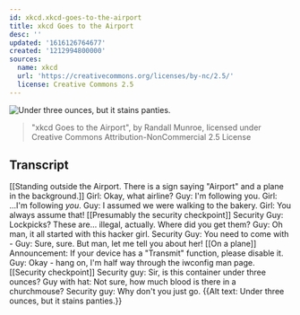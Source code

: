 ```yaml
---
id: xkcd.xkcd-goes-to-the-airport
title: xkcd Goes to the Airport
desc: ''
updated: '1616126764677'
created: '1212994800000'
sources:
  name: xkcd
  url: 'https://creativecommons.org/licenses/by-nc/2.5/'
  license: Creative Commons 2.5
---
```

![Under three ounces, but it stains panties.](https://imgs.xkcd.com/comics/xkcd_goes_to_the_airport.png)
> "xkcd Goes to the Airport", by Randall Munroe, licensed under Creative Commons Attribution-NonCommercial 2.5 License

## Transcript
[[Standing outside the Airport. There is a sign saying "Airport" and a plane in the background.]]
Girl: Okay, what airline?
Guy: I'm following you.
Girl: ...I'm following *you*.
Guy: I assumed we were walking to the bakery.
Girl: You always assume that!
[[Presumably the security checkpoint]]
Security Guy: Lockpicks? These are... illegal, actually. Where did you get them?
Guy: Oh man, it all started with this hacker girl.
Security Guy: You need to come with -
Guy: Sure, sure. But man, let me tell you about her!
[[On a plane]]
Announcement: If your device has a "Transmit" function, please disable it.
Guy: Okay - hang on, I'm half way through the iwconfig man page.
[[Security checkpoint]]
Security guy: Sir, is this container under three ounces?
Guy with hat: Not sure, how much blood is there in a churchmouse?
Security guy: Why don't you just go.
{{Alt text: Under three ounces, but it stains panties.}}
